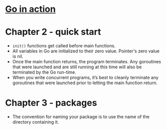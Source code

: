 # [Go in action](https://www.goodreads.com/book/show/22727352-go-in-action)
# Chapter 2 - quick start
- `init()` functions get called before main functions.
- All variables in Go are initialized to their zero value. Pointer's zero value is nil.
- Once the main function returns, the program terminates. Any goroutines that were launched and are still running at this time will also be terminated by the Go run-time.
- When you write concurrent programs, it’s best to cleanly terminate any goroutines that were launched prior to letting the main function return.

# Chapter 3 - packages
- The convention for naming your package is to use the name of the directory containing it.